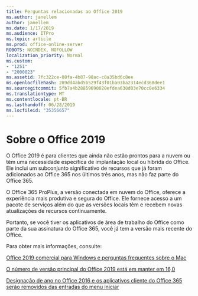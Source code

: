 ```yaml
---
title: Perguntas relacionadas ao Office 2019
ms.author: janellem
author: janellem
ms.date: 1/17/2019
ms.audience: ITPro
ms.topic: article
ms.prod: office-online-server
ROBOTS: NOINDEX, NOFOLLOW
localization_priority: Normal
ms.custom:
- "1251"
- "2000023"
ms.assetid: 7fc322ce-08fa-4b87-98ac-c8a35bd6c8ee
ms.openlocfilehash: 289dd4abd5b529f43f01ba03ba2314ecd368dee1
ms.sourcegitcommit: 5fb7a4b28859690020efdea630d03e70cc0e6334
ms.translationtype: MT
ms.contentlocale: pt-BR
ms.lasthandoff: 06/28/2019
ms.locfileid: "35356657"
---
```

# <a name="about-office-2019"></a>Sobre o Office 2019

O Office 2019 é para clientes que ainda não estão prontos para a nuvem ou têm uma necessidade específica de implantação local ou híbrida do Office. Ele inclui um subconjunto significativo de recursos que já foram adicionados ao Office 365 nos últimos três anos, mas não faz parte do Office 365.
  
O Office 365 ProPlus, a versão conectada em nuvem do Office, oferece a experiência mais produtiva e segura do Office. Ele fornece acesso a um pacote de serviços além do que as versões locais têm e recebem novas atualizações de recursos continuamente.
  
Portanto, se você tiver os aplicativos de área de trabalho do Office como parte da sua assinatura do Office 365, você já tem a versão mais recente do Office.
  
Para obter mais informações, consulte:
  
[Office 2019 comercial para Windows e perguntas frequentes sobre o Mac](https://support.microsoft.com/help/4133312)
  
[O número de versão principal do Office 2019 está em manter em 16,0](https://docs.microsoft.com/deployoffice/office2019/overview)
  
[Designação de ano no Office 2016 e os aplicativos cliente do Office 365 serão removidos das entradas do menu iniciar](https://support.office.com/article/8fe5e052-76d2-49de-af30-2e84ed3da907?wt.mc_id=Alchemy_ClientDIA)
  